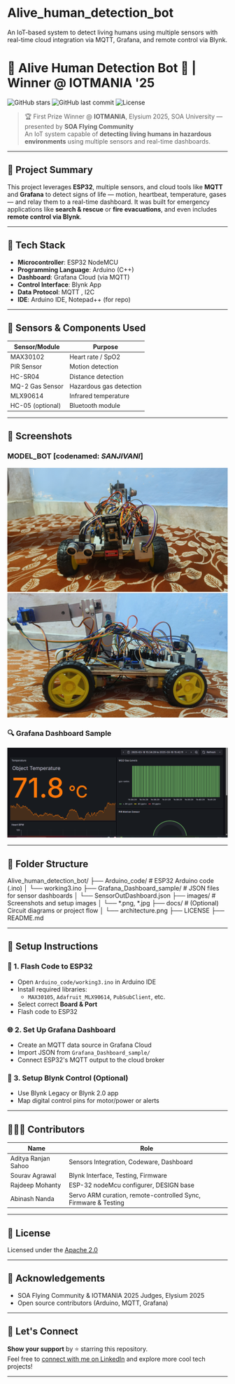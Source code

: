 # Alive_human_detection_bot
An IoT-based system to detect living humans using multiple sensors with real-time cloud integration via MQTT, Grafana, and remote control via Blynk.
# 🚨 Alive Human Detection Bot 🤖 | Winner @ IOTMANIA '25

![GitHub stars](https://img.shields.io/github/stars/KnowME-AS-Aditya/Alive_human_detection_bot?style=social)
![GitHub last commit](https://img.shields.io/github/last-commit/KnowME-AS-Aditya/Alive_human_detection_bot)
![License](https://img.shields.io/github/license/KnowME-AS-Aditya/Alive_human_detection_bot/)

> 🏆 First Prize Winner @ **IOTMANIA**, Elysium 2025, SOA University — presented by **SOA Flying Community**  
> An IoT system capable of **detecting living humans in hazardous environments** using multiple sensors and real-time dashboards.

---

## 🧠 Project Summary

This project leverages **ESP32**, multiple sensors, and cloud tools like **MQTT** and **Grafana** to detect signs of life — motion, heartbeat, temperature, gases — and relay them to a real-time dashboard. It was built for emergency applications like **search & rescue** or **fire evacuations**, and even includes **remote control via Blynk**.

---

## 🔧 Tech Stack

- **Microcontroller**: ESP32 NodeMCU
- **Programming Language**: Arduino (C++)
- **Dashboard**: Grafana Cloud (via MQTT)
- **Control Interface**: Blynk App
- **Data Protocol**: MQTT , I2C
- **IDE**: Arduino IDE, Notepad++ (for repo)

---

## 🔌 Sensors & Components Used

| Sensor/Module      | Purpose                         |
|--------------------|----------------------------------|
| MAX30102           | Heart rate / SpO2               |
| PIR Sensor         | Motion detection                |
| HC-SR04            | Distance detection              |
| MQ-2 Gas Sensor    | Hazardous gas detection         |
| MLX90614           | Infrared temperature            |
| HC-05 (optional)   | Bluetooth module                |

---

## 📸 Screenshots

### MODEL_BOT [codenamed: *SANJIVANI*]
![Anterior view](images/anterior1.jpg)
![Lateral View](images/Lateral1)



### 🔍 Grafana Dashboard Sample
![Dashboard Screenshot](images/Screenshot%202025-03-26%20082501.png)


---

## 🔩 Folder Structure
Alive_human_detection_bot/
├── Arduino_code/ # ESP32 Arduino code (.ino)
│ └── working3.ino
├── Grafana_Dashboard_sample/ # JSON files for sensor dashboards
│ └── SensorOutDashboard.json
├── images/ # Screenshots and setup images
│ └── *.png, *.jpg
├── docs/ # (Optional) Circuit diagrams or project flow
│ └── architecture.png
├── LICENSE
├── README.md

---

## 🚀 Setup Instructions

### 🔧 1. Flash Code to ESP32
- Open `Arduino_code/working3.ino` in Arduino IDE
- Install required libraries:
  - `MAX30105`, `Adafruit_MLX90614`, `PubSubClient`, etc.
- Select correct **Board & Port**
- Flash code to ESP32

### 🌐 2. Set Up Grafana Dashboard
- Create an MQTT data source in Grafana Cloud
- Import JSON from `Grafana_Dashboard_sample/`
- Connect ESP32's MQTT output to the cloud broker

### 📱 3. Setup Blynk Control (Optional)
- Use Blynk Legacy or Blynk 2.0 app
- Map digital control pins for motor/power or alerts

---

## 🧑‍🤝‍🧑 Contributors

| Name                 | Role                        |
|----------------------|-----------------------------|
| Aditya Ranjan Sahoo  | Sensors Integration, Codeware, Dashboard |
| Sourav Agrawal       | Blynk Interface, Testing, Firmware |
| Rajdeep Mohanty      | ESP-32 nodeMcu configurer, DESIGN base | 
| Abinash Nanda        | Servo ARM curation, remote-controlled Sync, Firmware & Testing |

---

## 🪪 License

Licensed under the [Apache 2.0](LICENSE)

---

## 💬 Acknowledgements

- SOA Flying Community & IOTMANIA 2025 Judges, Elysium 2025
- Open source contributors (Arduino, MQTT, Grafana)

---

## 🌟 Let's Connect

**Show your support** by ⭐ starring this repository.  
Feel free to [connect with me on LinkedIn](https://www.linkedin.com/in/aditya-ranjan-sahoo) and explore more cool tech projects!

---

